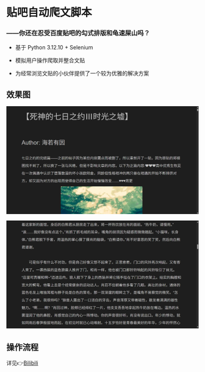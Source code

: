 # 贴吧自动爬文脚本

### ——你还在忍受百度贴吧的勾式排版和龟速屎山吗？

- 基于 Python 3.12.10 + Selenium

- 模拟用户操作爬取并整合文贴

- 为经常浏览文贴的小伙伴提供了一个较为优雅的解决方案

## 效果图

![](img/1.png)


![](img/2.png)

## 操作流程

详见👉[Bilibili](https://www.bilibili.com/video/BV1JPedzoETG)
